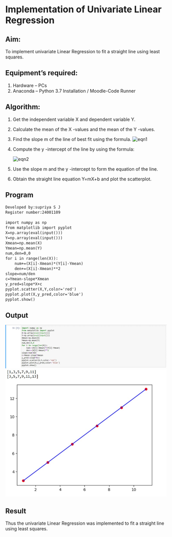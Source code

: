 # Implementation of Univariate Linear Regression
## Aim:
To implement univariate Linear Regression to fit a straight line using least squares.
## Equipment’s required:
1.	Hardware – PCs
2.	Anaconda – Python 3.7 Installation / Moodle-Code Runner
## Algorithm:
1.	Get the independent variable X and dependent variable Y.
2.	Calculate the mean of the X -values and the mean of the Y -values.
3.	Find the slope m of the line of best fit using the formula.
 ![eqn1](./eq1.jpg)
4.	Compute the y -intercept of the line by using the formula:

    ![eqn2](./eq2.jpg)  
5.	Use the slope m and the y -intercept to form the equation of the line.
6.	Obtain the straight line equation Y=mX+b and plot the scatterplot.
## Program
```
Developed by:supriya S J
Register number:24001109

import numpy as np
from matplotlib import pyplot
X=np.array(eval(input()))
Y=np.array(eval(input()))
Xmean=np.mean(X)
Ymean=np.mean(Y)
num,den=0,0
for i in range(len(X)):
    num+=(X[i]-Xmean)*(Y[i]-Ymean)
    den+=(X[i]-Xmean)**2
slope=num/den
c=Ymean-slope*Xmean
y_pred=slope*X+c
pyplot.scatter(X,Y,color='red')
pyplot.plot(X,y_pred,color='blue')
pyplot.show()

```
## Output
![output](exp9(1).jpeg)
![output](exp9(2).jpeg)

## Result
Thus the univariate Linear Regression was implemented to fit a straight line using least squares.
